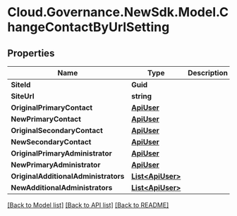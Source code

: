 # Cloud.Governance.NewSdk.Model.ChangeContactByUrlSetting
## Properties

Name | Type | Description | Notes
------------ | ------------- | ------------- | -------------
**SiteId** | **Guid** |  | [optional] 
**SiteUrl** | **string** |  | [optional] 
**OriginalPrimaryContact** | [**ApiUser**](ApiUser.md) |  | [optional] 
**NewPrimaryContact** | [**ApiUser**](ApiUser.md) |  | [optional] 
**OriginalSecondaryContact** | [**ApiUser**](ApiUser.md) |  | [optional] 
**NewSecondaryContact** | [**ApiUser**](ApiUser.md) |  | [optional] 
**OriginalPrimaryAdministrator** | [**ApiUser**](ApiUser.md) |  | [optional] 
**NewPrimaryAdministrator** | [**ApiUser**](ApiUser.md) |  | [optional] 
**OriginalAdditionalAdministrators** | [**List&lt;ApiUser&gt;**](ApiUser.md) |  | [optional] 
**NewAdditionalAdministrators** | [**List&lt;ApiUser&gt;**](ApiUser.md) |  | [optional] 

[[Back to Model list]](../README.md#documentation-for-models) [[Back to API list]](../README.md#documentation-for-api-endpoints) [[Back to README]](../README.md)

